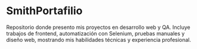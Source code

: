 # SmithPortafilio
Repositorio donde presento mis proyectos en desarrollo web y QA. Incluye trabajos de frontend, automatización con Selenium, pruebas manuales y diseño web, mostrando mis habilidades técnicas y experiencia profesional.
